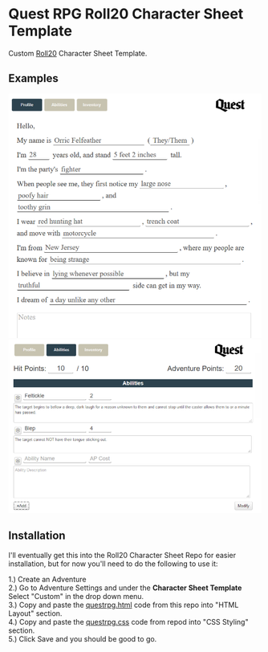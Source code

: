 # Quest RPG Roll20 Character Sheet Template
Custom <a href="https://roll20.net/">Roll20</a> Character Sheet Template.

## Examples


![Example 1](https://raw.githubusercontent.com/Zenoo/roll20-custom-character-sheet/master/Character%20Sheet%20Example%201.PNG)
![Example 2](https://raw.githubusercontent.com/Zenoo/roll20-custom-character-sheet/master/Character%20Sheet%20Example%202.PNG)

## Installation 

I'll eventually get this into the Roll20 Character Sheet Repo for easier installation, but for now you'll need to do the following to use it:

1.) Create an Adventure <br/>
2.) Go to Adventure Settings and under the **Character Sheet Template** Select "Custom" in the drop down menu. <br/>
3.) Copy and paste the <a href="https://github.com/Zenoo/roll20-custom-character-sheet/blob/master/roll20-custom-sheet.html">questrpg.html</a> code from this repo into "HTML Layout" section. <br/>
4.) Copy and paste the <a href="https://github.com/Zenoo/roll20-custom-character-sheet/blob/master/roll20-custom-sheet.css">questrpg.css</a> code from repod into "CSS Styling" section. <br/>
5.) Click Save and you should be good to go. <br/>
